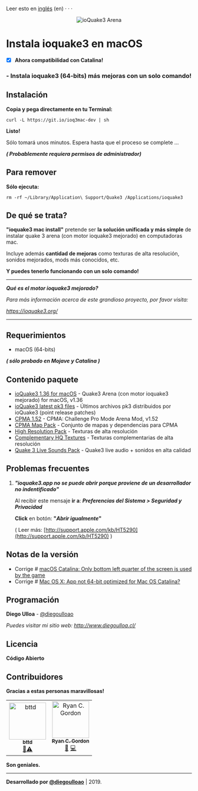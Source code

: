 Leer esto en [inglés](https://github.com/diegoulloao/ioquake3-mac-install/blob/dev/README.md) (en)
· · ·

<p align="center">
  <img src="https://github.com/diegoulloao/ioquake3-mac-install/raw/dev/logo.png" alt="ioQuake3 Arena"/>
</p>

# Instala ioquake3 en macOS
- [x] **Ahora compatibilidad con Catalina!**

### - **Instala ioquake3 (64-bits) más mejoras con un solo comando!**

## Instalación

**Copia y pega directamente en tu Terminal:**

```
curl -L https://git.io/ioq3mac-dev | sh
```

**Listo!**

Sólo tomará unos minutos. Espera hasta que el proceso se complete ...

**_( Probablemente requiera permisos de administrador)_**

## Para remover
**Sólo ejecuta:**
```
rm -rf ~/Library/Application\ Support/Quake3 /Applications/ioquake3
```

## De qué se trata?
**"ioquake3 mac install"** pretende ser **la solución unificada y más simple** de instalar quake 3 arena (con motor ioquake3 mejorado) en computadoras mac.

Incluye además **cantidad de mejoras** como texturas de alta resolución, sonidos mejorados, mods más conocidos, etc.

**Y puedes tenerlo funcionando con un solo comando!**

---
_**Qué es el motor ioquake3 mejorado?**_

_Para más información acerca de este grandioso proyecto, por favor visita:_

_https://ioquake3.org/_

---

## Requerimientos

* macOS (64-bits)

**_( sólo probado en Mojave y Catalina )_**

## Contenido paquete

* [ioQuake3 1.36 for macOS](https://github.com/diegoulloao/ioquake3-mac-install/raw/master/dependencies/ioquake3-1.36-x64.zip) - Quake3 Arena (con motor ioquake3 mejorado) for macOS, v1.36
* [ioQuake3 latest pk3 files](https://github.com/diegoulloao/ioquake3-mac-install/tree/master/dependencies/baseq3) - Últimos archivos pk3 distribuidos por ioQuake3 (point release patches)
* [CPMA 1.52](https://cdn.playmorepromode.com/files/cpma/cpma-1.52-nomaps.zip) - CPMA: Challenge Pro Mode Arena Mod, v1.52
* [CPMA Map Pack](https://cdn.playmorepromode.com/files/cpma-mappack-full.zip) - Conjunto de mapas y dependencias para CPMA
* [High Resolution Pack](http://ioquake3.org/files/xcsv_hires.zip) - Texturas de alta resolución
* [Complementary HQ Textures](https://github.com/diegoulloao/ioquake3-mac-install/raw/master/extras/extra-pack-resolution.pk3) - Texturas complementarias de alta resolución
* [Quake 3 Live Sounds Pack](https://github.com/diegoulloao/ioquake3-mac-install/raw/master/extras/quake3-live-sounds.pk3) - Quake3 live audio + sonidos en alta calidad

## Problemas frecuentes
1. _**"ioquake3.app no se puede abrir porque proviene de un desarrollador no indentificado"**_

	Al recibir este mensaje **ir a**:
	**_Preferencias del Sistema > Seguridad y Privacidad_**
	
	**Click** en botón: **"_Abrir igualmente_"**
	
	( Leer más: [http://support.apple.com/kb/HT5290](http://support.apple.com/kb/HT5290) )

## Notas de la versión
- Corrige # [macOS Catalina: Only bottom left quarter of the screen is used by the game](https://github.com/ioquake/ioq3/issues/422)
- Corrige # [Mac OS X: App not 64-bit optimized for Mac OS Catalina?](https://github.com/ioquake/ioq3/issues/418)

## Programación

**Diego Ulloa** - [@diegoulloao](https://github.com/diegoulloao)

_Puedes visitar mi sitio web: http://www.diegoulloa.cl/_

## Licencia

**Código Abierto**

## Contribuidores

**Gracias a estas personas maravillosas!**

<!-- ALL-CONTRIBUTORS-LIST:START - Do not remove or modify this section -->
<!-- prettier-ignore -->
<table>
  <tr>
    <td align="center"><a href="https://github.com/bttd"><img src="https://avatars3.githubusercontent.com/u/45686509?v=4" width="100px;" alt="bttd"/><br /><sub><b>bttd</b></sub></a><br /><a href="https://github.com/diegoulloao/ioquake3-mac-install/commits?author=bttd" title="Compiling">📎</a><a href="https://github.com/diegoulloao/ioquake3-mac-install/commits?author=bttd" title="Tests">⚠️</a></td>
    <td align="center"><a href="https://icculus.org/"><img src="https://avatars0.githubusercontent.com/u/673562?v=4" width="100px;" alt="Ryan C. Gordon"/><br /><sub><b>Ryan C. Gordon</b></sub></a><br /><a href="https://github.com/diegoulloao/ioquake3-mac-install/issues?q=author%3Arcgordon" title="Bug reports">🐛</a> <a href="https://github.com/diegoulloao/ioquake3-mac-install/commits?author=rcgordon" title="Code">💻</a></td>
  </tr>
</table>
<!-- ALL-CONTRIBUTORS-LIST:END -->

**Son geniales.**

---

**Desarrollado por [@diegoulloao](https://github.com/diegoulloao)** | 2019.